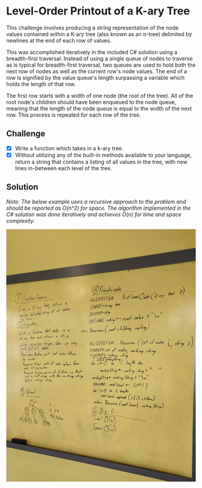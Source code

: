 # Level-Order Printout of a K-ary Tree

This challenge involves producing a string representation of the node values
contained within a K-ary tree (also known as an n-tree) delimited by newlines
at the end of each row of values.

This was accomplished iteratively in the included C# solution using a
breadth-first traversal. Instead of using a single queue of nodes to
traverse as is typical for breadth-first traversal, two queues are used
to hold both the next row of nodes as well as the current row's node values.
The end of a row is signified by the value queue's length surpassing a
variable which holds the length of that row.

The first row starts with a width of one node (the root of the tree). All
of the root node's children should have been enqueued to the node queue,
meaning that the length of the node queue is equal to the width of the
next row. This process is repeated for each row of the tree.

## Challenge

- [X] Write a function which takes in a k-ary tree.
- [X] Without utilizing any of the built-in methods available to your language, return a string that contains a listing of all values in the tree, with new lines in-between each level of the tree.

## Solution

_Note: The below example uses a recursive approach to the problem and should
be reported as O(n^2) for space. The algorithm implemented in the C# solution
was done iteratively and achieves O(n) for time and space complexity._

![Whiteboard Solution Photo](/assets/PrintLevelOrder.jpg)
